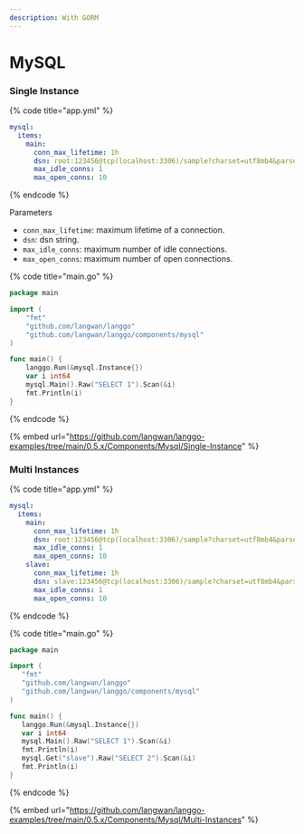 ```yaml
---
description: With GORM
---
```


# MySQL

### Single Instance

{% code title="app.yml" %}
```yaml
mysql:
  items:
    main:
      conn_max_lifetime: 1h
      dsn: root:123456@tcp(localhost:3306)/sample?charset=utf8mb4&parseTime=True&loc=Local
      max_idle_conns: 1
      max_open_conns: 10
```
{% endcode %}

Parameters

* `conn_max_lifetime`: maximum lifetime of a connection.
* `dsn`: dsn string.
* `max_idle_conns`: maximum number of idle connections.
* `max_open_conns`: maximum number of open connections.

{% code title="main.go" %}
```go
package main

import (
	"fmt"
	"github.com/langwan/langgo"
	"github.com/langwan/langgo/components/mysql"
)

func main() {
	langgo.Run(&mysql.Instance{})
	var i int64
	mysql.Main().Raw("SELECT 1").Scan(&i)
	fmt.Println(i)
}
```
{% endcode %}

{% embed url="https://github.com/langwan/langgo-examples/tree/main/0.5.x/Components/Mysql/Single-Instance" %}

### Multi Instances

{% code title="app.yml" %}
```yaml
mysql:
  items:
    main:
      conn_max_lifetime: 1h
      dsn: root:123456@tcp(localhost:3306)/sample?charset=utf8mb4&parseTime=True&loc=Local
      max_idle_conns: 1
      max_open_conns: 10
    slave:
      conn_max_lifetime: 1h
      dsn: slave:123456@tcp(localhost:3306)/sample?charset=utf8mb4&parseTime=True&loc=Local
      max_idle_conns: 1
      max_open_conns: 10
```
{% endcode %}

{% code title="main.go" %}
```go
package main

import (
   "fmt"
   "github.com/langwan/langgo"
   "github.com/langwan/langgo/components/mysql"
)

func main() {
   langgo.Run(&mysql.Instance{})
   var i int64
   mysql.Main().Raw("SELECT 1").Scan(&i)
   fmt.Println(i)
   mysql.Get("slave").Raw("SELECT 2").Scan(&i)
   fmt.Println(i)
}
```
{% endcode %}

{% embed url="https://github.com/langwan/langgo-examples/tree/main/0.5.x/Components/Mysql/Multi-Instances" %}

